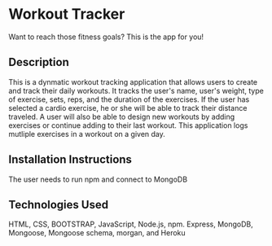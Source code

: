 # Workout Tracker

Want to reach those fitness goals? This is the app for you!

## Description

This is a dynmatic workout tracking application that allows users to create and track their daily workouts. It tracks the user's name, user's weight, type of exercise, sets, reps, and the duration of the exercises. If the user has selected a cardio exercise, he or she will be able to track their distance traveled. A user will also be able to design new workouts by adding exercises or continue adding to their last workout. This application logs mutliple exercises in a workout on a given day. 

## Installation Instructions

The user needs to run npm and connect to MongoDB


## Technologies Used

HTML, CSS, BOOTSTRAP, JavaScript, Node.js, npm. Express, MongoDB, Mongoose, Mongoose schema, morgan, and Heroku



